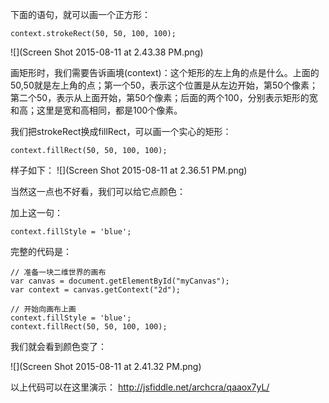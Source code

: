 下面的语句，就可以画一个正方形：

```
context.strokeRect(50, 50, 100, 100);
```
![](Screen Shot 2015-08-11 at 2.43.38 PM.png)

画矩形时，我们需要告诉画境(context)：这个矩形的左上角的点是什么。上面的50,50就是左上角的点；第一个50，表示这个位置是从左边开始，第50个像素；第二个50，表示从上面开始，第50个像素；后面的两个100，分别表示矩形的宽和高；这里是宽和高相同，都是100个像素。

我们把strokeRect换成fillRect，可以画一个实心的矩形：

```
context.fillRect(50, 50, 100, 100);
```

样子如下：
![](Screen Shot 2015-08-11 at 2.36.51 PM.png)

当然这一点也不好看，我们可以给它点颜色：

加上这一句：
```
context.fillStyle = 'blue';
```
完整的代码是：
```
// 准备一块二维世界的画布
var canvas = document.getElementById("myCanvas");
var context = canvas.getContext("2d");

// 开始向画布上画
context.fillStyle = 'blue';
context.fillRect(50, 50, 100, 100);
```
我们就会看到颜色变了：

![](Screen Shot 2015-08-11 at 2.41.32 PM.png)



以上代码可以在这里演示：
http://jsfiddle.net/archcra/qaaox7yL/

